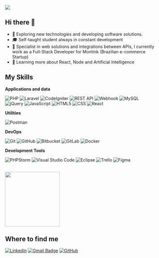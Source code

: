 ![](https://komarev.com/ghpvc/?username=HermanMonteiro&abbreviated=true)

## Hi there 👋

- 🤔 Exploring new technologies and developing software solutions.
- 🎓 Self-taught student always in constant development
- 💼 Specialist in web solutions and integrations between APIs, I currently work as a Full-Stack Developer for Montink (Brazilian e-commerce Startup)
- 🌱 Learning more about React, Node and Artificial Intelligence

## My Skills

**Applications and data**

![PHP](https://img.shields.io/badge/-PHP-777BB4?style=flat&logo=php&logoColor=white)
![Laravel](https://img.shields.io/badge/-Laravel-FF2D20?style=flat&logo=laravel&logoColor=white)
![CodeIgniter](https://img.shields.io/badge/-CodeIgniter-EE4623?style=flat&logo=codeigniter&logoColor=white)
![REST API](https://img.shields.io/badge/-REST_API-009688?style=flat&logo=rest-api&logoColor=white)
![Webhook](https://img.shields.io/badge/-Webhook-FF6C37?style=flat&logo=webhook&logoColor=white)
![MySQL](https://img.shields.io/badge/-MySQL-333333?style=flat&logo=mysql)
![jQuery](https://img.shields.io/badge/-jQuery-0769AD?style=flat&logo=jquery&logoColor=white)
![JavaScript](https://img.shields.io/badge/-JavaScript-333333?style=flat&logo=javascript)
![HTML5](https://img.shields.io/badge/-HTML5-333333?style=flat&logo=HTML5)
![CSS](https://img.shields.io/badge/-CSS-333333?style=flat&logo=CSS3&logoColor=1572B6)
![React](https://img.shields.io/badge/-React-333333?style=flat&logo=react)

**Utilities**

![Postman](https://img.shields.io/badge/-Postman-333333?style=flat&logo=postman)

**DevOps**

![Git](https://img.shields.io/badge/-Git-333333?style=flat&logo=git)
![GitHub](https://img.shields.io/badge/-GitHub-333333?style=flat&logo=github)
![Bitbucket](https://img.shields.io/badge/-Bitbucket-333333?style=flat&logo=bitbucket)
![GitLab](https://img.shields.io/badge/-GitLab-FCA121?style=flat&logo=gitlab&logoColor=white)
![Docker](https://img.shields.io/badge/-Docker-333333?style=flat&logo=docker)

**Development Tools**

![PHPStorm](https://img.shields.io/badge/-PHPStorm-000000?style=flat&logo=phpstorm&logoColor=white)
![Visual Studio Code](https://img.shields.io/badge/-Visual%20Studio%20Code-333333?style=flat&logo=visual-studio-code&logoColor=007ACC)
![Eclipse](https://img.shields.io/badge/-Eclipse-333333?style=flat&logo=eclipse-ide&logoColor=2C2255)
![Trello](https://img.shields.io/badge/-Trello-333333?style=flat&logo=trello&logoColor=007ACC)
![Figma](https://img.shields.io/badge/-Figma-333333?style=flat&logo=figma&logoColor=007ACC)

<br/>

<a href="https://github.com/HermanMonteiro" title="Herman Profile">
  <img height="180em" src="https://github-readme-stats.vercel.app/api?username=HermanMonteiro&theme=dracula&show_icons=true&include_all_commits=true" />
</a>

## Where to find me

[![Linkedin](https://img.shields.io/badge/-hermanmonteiro-blue?style=flat-square&logo=Linkedin&logoColor=white&link=https://www.linkedin.com/in/hermanmonteiro/)](https://www.linkedin.com/in/hermanmonteiro)
[![Gmail Badge](https://img.shields.io/badge/-herman.monteiro@outlook.com-006bed?style=flat-square&logo=Hotmail&logoColor=white&link=mailto:herman.monteiro@outlook.com)](mailto:herman.monteiro@outlook.com)
[![GitHub](https://img.shields.io/github/followers/hermanMonteiro?label=follow&style=social)](https://github.com/hermanMonteiro)
